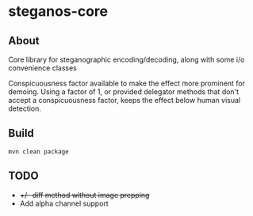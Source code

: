 # steganos-core

## About
Core library for steganographic encoding/decoding, along with some i/o convenience classes

Conspicuousness factor available to make the effect more prominent for demoing. Using a factor of 1, or provided delegator methods that don't accept a conspicuousness factor, keeps the effect below human visual detection.  

## Build
`mvn clean package`

## TODO
- ~~+/- diff method without image prepping~~
- Add alpha channel support
